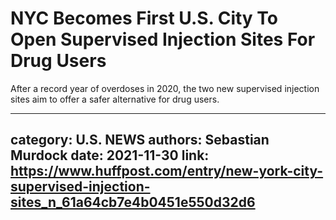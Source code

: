 # NYC Becomes First U.S. City To Open Supervised Injection Sites For Drug Users

After a record year of overdoses in 2020, the two new supervised injection sites aim to offer a safer alternative for drug users.

---
category: U.S. NEWS
authors: Sebastian Murdock
date: 2021-11-30
link: https://www.huffpost.com/entry/new-york-city-supervised-injection-sites_n_61a64cb7e4b0451e550d32d6
---
